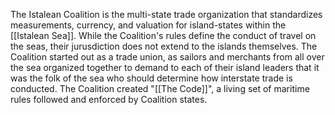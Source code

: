 The Istalean Coalition is the multi-state trade organization that standardizes measurements, currency, and valuation for island-states within the [[Istalean Sea]]. While the Coalition's rules define the conduct of travel on the seas, their jurusdiction does not extend to the islands themselves. The Coalition started out as a trade union, as sailors and merchants from all over the sea organized together to demand to each of their island leaders that it was the folk of the sea who should determine how interstate trade is conducted. The Coalition created "[[The Code]]", a living set of maritime rules followed and enforced by Coalition states.